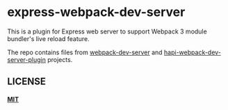 # express-webpack-dev-server

This is a plugin for Express web server to support Webpack 3 module bundler's live reload feature.

The repo contains files from [webpack-dev-server](https://github.com/webpack/webpack-dev-server) and [hapi-webpack-dev-server-plugin](https://github.com/atroo/hapi-webpack-dev-server-plugin) projects.


## LICENSE

#### [MIT](./LICENSE)
